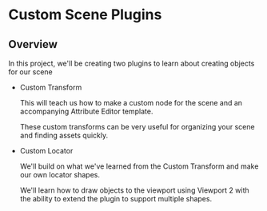 # Custom Scene Plugins

## Overview

In this project, we'll be creating two plugins to learn about creating objects for our scene

* Custom Transform

    This will teach us how to make a custom node for the scene and an accompanying 
    Attribute Editor template.
    
    These custom transforms can be very useful for organizing your scene and finding assets
    quickly.
    
* Custom Locator

    We'll build on what we've learned from the Custom Transform and make our own locator shapes.
    
    We'll learn how to draw objects to the viewport using Viewport 2 with the ability to extend
    the plugin to support multiple shapes.
